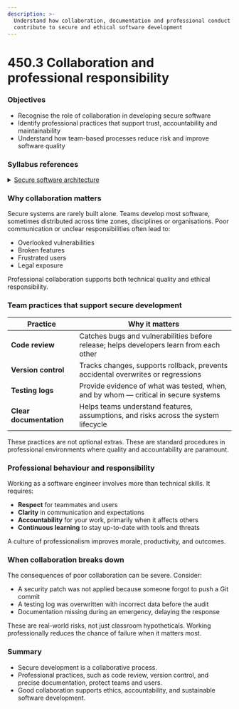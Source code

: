 ```yaml
---
description: >-
  Understand how collaboration, documentation and professional conduct
  contribute to secure and ethical software development
---
```


# 450.3 Collaboration and professional responsibility

### Objectives

* Recognise the role of collaboration in developing secure software
* Identify professional practices that support trust, accountability and maintainability
* Understand how team-based processes reduce risk and improve software quality

### Syllabus references

<details>

<summary><a href="https://curriculum.nsw.edu.au/learning-areas/tas/software-engineering-11-12-2022/content/year-12/fa039e749d">Secure software architecture</a></summary>

* Apply and describe the benefits of collaboration to develop safe and secure software, including:\
  – considering various points of view\
  – delegating tasks based on expertise\
  – quality of the solution

</details>

### Why collaboration matters

Secure systems are rarely built alone. Teams develop most software, sometimes distributed across time zones, disciplines or organisations. Poor communication or unclear responsibilities often lead to:

* Overlooked vulnerabilities
* Broken features
* Frustrated users
* Legal exposure

Professional collaboration supports both technical quality and ethical responsibility.

### Team practices that support secure development

| Practice                | Why it matters                                                                          |
| ----------------------- | --------------------------------------------------------------------------------------- |
| **Code review**         | Catches bugs and vulnerabilities before release; helps developers learn from each other |
| **Version control**     | Tracks changes, supports rollback, prevents accidental overwrites or regressions        |
| **Testing logs**        | Provide evidence of what was tested, when, and by whom — critical in secure systems     |
| **Clear documentation** | Helps teams understand features, assumptions, and risks across the system lifecycle     |

These practices are not optional extras. These are standard procedures in professional environments where quality and accountability are paramount.

### Professional behaviour and responsibility

Working as a software engineer involves more than technical skills. It requires:

* **Respect** for teammates and users
* **Clarity** in communication and expectations
* **Accountability** for your work, primarily when it affects others
* **Continuous learning** to stay up-to-date with tools and threats

A culture of professionalism improves morale, productivity, and outcomes.

### When collaboration breaks down

The consequences of poor collaboration can be severe. Consider:

* A security patch was not applied because someone forgot to push a Git commit
* A testing log was overwritten with incorrect data before the audit
* Documentation missing during an emergency, delaying the response

These are real-world risks, not just classroom hypotheticals. Working professionally reduces the chance of failure when it matters most.

### Summary

* Secure development is a collaborative process.
* Professional practices, such as code review, version control, and precise documentation, protect teams and users.
* Good collaboration supports ethics, accountability, and sustainable software development.
